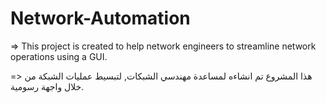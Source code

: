 # Network-Automation
=> This project is created to help network engineers to streamline network operations using a GUI.

=> 
هذا المشروع تم انشاءه لمساعدة مهندسي الشبكات, لتبسيط عمليات الشبكة من خلال واجهة رسومية.
